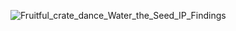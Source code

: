 ![Fruitful_crate_dance_Water_the_Seed_IP_Findings](Fruitful_crate_dance_Water_the_Seed_IP_Findings.faa.zone.png)
